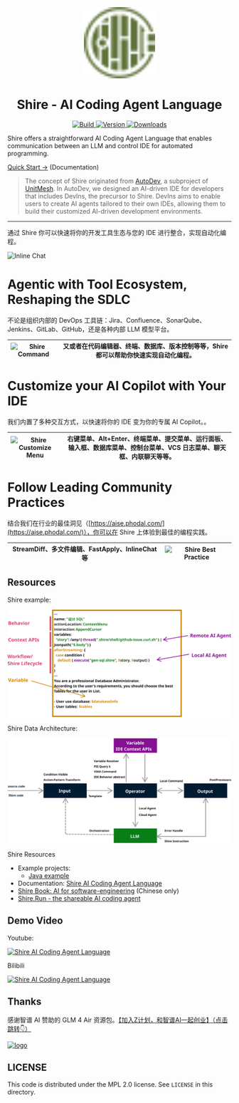 <p align="center">
  <img src="src/main/resources/META-INF/pluginIcon.svg" width="160px" height="160px"  alt="logo" />
</p>
<h1 align="center">Shire - AI Coding Agent Language</h1>
<p align="center">
  <a href="https://github.com/phodal/shire/actions/workflows/build.yml">
    <img src="https://github.com/phodal/shire/workflows/Build/badge.svg" alt="Build" />
  </a>
  <a href="https://plugins.jetbrains.com/plugin/24549">
    <img src="https://img.shields.io/jetbrains/plugin/v/24549.svg" alt="Version" />
  </a>
  <a href="https://plugins.jetbrains.com/plugin/24549">
    <img src="https://img.shields.io/jetbrains/plugin/d/24549.svg" alt="Downloads" />
  </a>
</p>

Shire offers a straightforward AI Coding Agent Language
that enables communication between an LLM and control IDE for automated programming.

[Quick Start →](https://shire.phodal.com/) (Documentation)

> The concept of Shire originated from [AutoDev](https://github.com/unit-mesh/auto-dev), a subproject
> of [UnitMesh](https://unitmesh.cc/). In AutoDev, we designed an AI-driven IDE for developers that includes DevIns, the
> precursor to Shire. DevIns aims to enable users to create AI agents tailored to their own IDEs, allowing them to build
> their customized AI-driven development environments.

---

通过 Shire 你可以快速将你的开发工具生态与您的 IDE 进行整合，实现自动化编程。

![Inline Chat](https://shire.run/images/shire-ecology-system.png)

# Agentic with Tool Ecosystem, Reshaping the SDLC

不论是组织内部的 DevOps 工具链：Jira、Confluence、SonarQube、Jenkins、GitLab、GitHub，还是各种内部 LLM 模型平台。

| ![Shire Command](https://shire.run/images/shire-command.png) | 又或者在代码编辑器、终端、数据库、版本控制等等，Shire 都可以帮助你快速实现自动化编程。 |
|--------------------------------------------------------------|------------------------------------------------|

# Customize your AI Copilot with Your IDE

我们内置了多种交互方式，以快速将你的 IDE 变为你的专属 AI Copilot。。

| ![Shire Customize Menu](https://shire.run/images/shire-customize-menu.png) | 右键菜单、Alt+Enter、终端菜单、提交菜单、运行面板、输入框、数据库菜单、控制台菜单、VCS 日志菜单、聊天框、内联聊天等等。 |
|----------------------------------------------------------------------------|--------------------------------------------------------------------|

# Follow Leading Community Practices

结合我们在行业的最佳洞见（[https://aise.phodal.com/](https://aise.phodal.com/)），你可以在 Shire 上体验到最佳的编程实践。

| StreamDiff、多文件编辑、FastApply、InlineChat 等 | ![Shire Best Practice](https://shire.run/images/shire-industry-best-practise.png) |
|-----------------------------------------|-----------------------------------------------------------------------------------|


## Resources

Shire example:

![Shire Cheatsheet](docs/images/shire-sheet.svg)

Shire Data Architecture:

![Shire Data Architecture](docs/images/shire-data-flow.svg)

Shire Resources

- Example projects:
    - [Java example](https://github.com/shire-lang/shire-spring-java-demo)
- Documentation: [Shire AI Coding Agent Language](https://shire.phodal.com/)
- [Shire Book: AI for software-engineering](https://aise.phodal.com/) (Chinese only)
- [Shire.Run - the shareable AI coding agent](https://shire.run/)

## Demo Video

Youtube:

[![Shire AI Coding Agent Language](https://img.youtube.com/vi/z1ijWOL1rFY/0.jpg)](https://www.youtube.com/watch?v=z1ijWOL1rFY)

Bilibili

[![Shire AI Coding Agent Language](https://img.youtube.com/vi/z1ijWOL1rFY/0.jpg)](https://www.bilibili.com/video/BV1Lf421q7S7/)

## Thanks

感谢智谱 AI 赞助的 GLM 4 Air
资源包。[【加入Z计划，和智谱AI一起创业】（点击跳转👇）](https://zhipu-ai.feishu.cn/share/base/form/shrcntPu1mUMhoapEseCJpmUUuf)

<a href="https://zhipu-ai.feishu.cn/share/base/form/shrcntPu1mUMhoapEseCJpmUUuf" target="_blank">
    <img src="https://aise.phodal.com/images/zhipu-z-plan.svg" width="256px" height="auto"  alt="logo" />
</a>

## LICENSE

This code is distributed under the MPL 2.0 license. See `LICENSE` in this directory.
